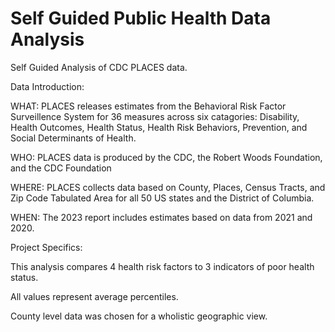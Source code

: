 # Self Guided Public Health Data Analysis
Self Guided Analysis of CDC PLACES data. 

Data Introduction:

WHAT: PLACES releases estimates from the Behavioral Risk Factor Surveillence System for 36 measures across six catagories: Disability, Health Outcomes, Health Status, Health Risk Behaviors, Prevention, and Social Determinants of Health.

WHO: PLACES data is produced by the CDC, the Robert Woods Foundation, and the CDC Foundation

WHERE: PLACES collects data based on County, Places, Census Tracts, and Zip Code Tabulated Area for all 50 US states and the District of Columbia.

WHEN: The 2023 report includes estimates based on data from 2021 and 2020.

Project Specifics:

This analysis compares 4 health risk factors to 3 indicators of poor health status.

All values represent average percentiles. 

County level data was chosen for a wholistic geographic view.
